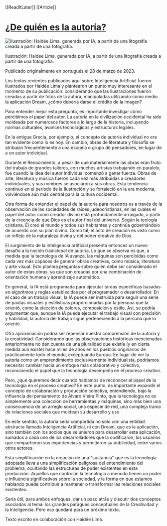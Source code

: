 [[ReadItLater]] [[Article]]

# [¿De quién es la autoría?](https://www.mabuse.art.br/post/de-qui%C3%A9n-es-la-autor%C3%ADa)

![Ilustración: Haidée Lima, generada por IA, a partir de una litografía creada a partir de una fotografía.](ReadItLater%20Inbox/assets/¿De%20quién%20es%20la%20autoría/Ilustración%20Haidée%20Lima,%20generada%20por%20IA,%20a%20partir%20de%20una%20litografía%20creada%20a%20partir%20de%20una%20fotografía..png)

Ilustración: Haidée Lima, generada por IA, a partir de una litografía creada a partir de una fotografía.

Publicado originalmente en portugués el 28 de marzo de 2023.

Los textos recientes publicados aquí sobre Inteligencia Artificial fueron ilustrados por Haidée Lima y plantearon un punto muy interesante en el momento de su publicación: considerando que las ilustraciones fueron creadas a partir de fotos de la autora, manipuladas utilizando como medio la aplicación Dream, ¿cómo debería darse el crédito de la imagen?

Para entender mejor esta pregunta, es importante investigar cómo percibimos el papel del autor. La autoría en la civilización occidental ha sido moldeada por numerosos factores a lo largo de la historia, incluyendo normas culturales, avances tecnológicos y estructuras legales.

En la antigua Grecia, por ejemplo, el concepto de autoría individual no era tan evidente como lo es hoy. En cambio, obras de literatura y filosofía se atribuían frecuentemente a una escuela o grupo de pensadores, en lugar de a un autor individual.

Durante el Renacimiento, a pesar de que materialmente las obras eran fruto del trabajo de grandes talleres, con muchos artistas trabajando en paralelo, fue cuando la idea del autor individual comenzó a ganar fuerza. Obras de arte, literatura y música fueron cada vez más atribuidas a creadores individuales, y sus nombres se asociaron a sus obras. Esta tendencia continuó en el período de la Ilustración y se fortaleció en la era moderna, volviéndose aún más central para la cultura occidental.

Otra forma de entender el papel de la autoría para nosotros es a través de la observación de las sociedades de raíces judeocristianas, en las cuales el papel del autor como creador divino está profundamente arraigado, a partir de la creencia de que Dios es el autor final del universo. Según la teología cristiana, Él creó el mundo y todos sus habitantes y continúa gobernándolo de acuerdo con su plan divino. Como tal, el acto de creación es visto como un reflejo de la naturaleza divina y del poder creativo de Dios.

El surgimiento de la inteligencia artificial presenta entonces un nuevo desafío a la noción tradicional de autoría. Lo que se observa es que, a medida que la tecnología de IA avanza, las máquinas son percibidas como cada vez más capaces de generar obras creativas, como música, literatura y arte visual. Esto plantea preguntas sobre quién debe ser considerado el autor de estas obras, ya que son creadas por una combinación de orientación humana y aprendizaje automático.

En general, la IA está programada para ejecutar tareas específicas basadas en algoritmos y reglas establecidas por el programador o desarrollador. En el caso de un trabajo visual, la IA puede ser instruida para seguir una serie de pautas visuales y estilísticas proporcionadas por la persona que la orientó, como la elección de colores, composición y estilo. Así, se podría argumentar que, aunque la IA pueda ejecutar el trabajo visual con precisión y habilidad, la autoría del trabajo sigue perteneciendo a la persona que lo orientó.

Otra aproximación podría ser repensar nuestra comprensión de la autoría y la creatividad. Considerando que las observaciones históricas mencionadas anteriormente no dan cuenta de una pluralidad que existía (y en cierta medida aún existe) hace miles de años en los pueblos originarios de prácticamente todo el mundo, exceptuando Europa. En lugar de ver la autoría como un emprendimiento exclusivamente individualista, podríamos necesitar cambiar hacia un enfoque más colaborativo y colectivo, reconociendo el papel que la tecnología desempeña en el proceso creativo.

Pero, ¿qué queremos decir cuando hablamos de reconocer el papel de la tecnología en el proceso creativo? En este punto, es importante expandir el concepto de colaboración y producción colectiva, entendiendo, bajo la influencia del pensamiento de Álvaro Vieira Pinto, que la tecnología no es simplemente una colección de herramientas y máquinas, sino más bien una consecuencia de un arreglo social, una especie de red, una compleja trama de relaciones sociales que moldean su desarrollo y uso.

En este sentido, la autoría sería compartida no solo con una entidad abstracta llamada Inteligencia Artificial, ni con Dream, que es la aplicación, sino también con los socios que se unieron para desarrollar esta aplicación, sumados a cada uno de los desarrolladores que la codificaron, los usuarios que compartieron sus experiencias y permitieron su publicidad, entre varios otros actores.

Esta simplificación en la creación de una "sustancia" que es la tecnología adoptada lleva a una simplificación peligrosa del entendimiento del problema, ocultando las estructuras de poder existentes en esta producción. Aquellos que controlan la tecnología a menudo tienen un poder e influencia significativos sobre la sociedad, y la forma en que estamos hablando puede contribuir a mantener o transformar las relaciones sociales existentes.

Sería útil, para ambos enfoques, dar un paso atrás y discutir dos conceptos asociados al tema: los grandes paraguas conceptuales de la Creatividad y la Inteligencia. Pero eso quedará para un próximo texto.

Texto escrito en colaboración con Haidée Lima.